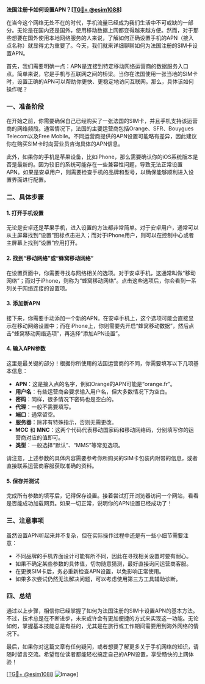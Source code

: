 **法国注册卡如何设置APN？[[TG💪+ @esim1088](https://t.me/s/esim1088)]**

在当今这个网络无处不在的时代，手机流量已经成为我们生活中不可或缺的一部分。无论是在国内还是国外，使用移动数据上网都变得越来越方便。然而，对于那些想要在国外使用本地网络服务的人来说，了解如何正确设置手机的APN（接入点名称）就显得尤为重要了。今天，我们就来详细聊聊如何为法国注册的SIM卡设置APN。

首先，我们需要明确一点：APN是连接到特定移动网络运营商的数据服务入口点。简单来说，它是手机与互联网之间的桥梁。当你在法国使用一张当地的SIM卡时，设置正确的APN可以帮助你更快、更稳定地访问互联网。那么，具体该如何操作呢？

### 一、准备阶段

在开始之前，你需要确保自己已经购买了一张法国的SIM卡，并且手机支持该运营商的网络频段。通常情况下，法国的主要运营商包括Orange、SFR、Bouygues Telecom以及Free Mobile。不同运营商提供的APN设置可能略有差异，因此建议你在购买SIM卡时向营业员咨询具体的APN信息。

此外，如果你的手机是苹果设备，比如iPhone，那么需要确认你的iOS系统版本是否是最新的。因为较旧的系统可能存在一些兼容性问题，导致无法正常设置APN。如果是安卓用户，则需要检查手机的品牌和型号，以确保能够顺利进入设置界面进行配置。

### 二、具体步骤

#### 1. 打开手机设置

无论是安卓还是苹果手机，进入设置的方法都非常简单。对于安卓用户，通常可以从主屏幕找到“设置”图标点击进入；而对于iPhone用户，则可以在控制中心或者主屏幕上找到“设置”应用打开。

#### 2. 找到“移动网络”或“蜂窝移动网络”

在设置页面中，你需要寻找与网络相关的选项。对于安卓手机，这通常叫做“移动网络”；而对于iPhone，则称为“蜂窝移动网络”。点击这些选项后，你会看到一系列关于网络连接的设置项。

#### 3. 添加新APN

接下来，你需要手动添加一个新的APN。在安卓手机上，这个选项可能会直接显示在移动网络设置中；而在iPhone上，你则需要先开启“蜂窝移动数据”，然后点击“蜂窝移动网络选项”，再选择“添加APN设置”。

#### 4. 输入APN参数

这里是最关键的部分！根据你所使用的法国运营商的不同，你需要填写以下几项基本信息：

- **APN**：这是接入点的名字，例如Orange的APN可能是“orange.fr”。
- **用户名**：有些运营商会要求输入用户名，但大多数情况下为空白。
- **密码**：同样，很多情况下密码也是空白的。
- **代理**：一般不需要填写。
- **端口**：通常留空。
- **服务器**：除非有特殊指示，否则无需更改。
- **MCC** 和 **MNC**：这两个代码代表移动国家码和移动网络码，分别填写你的运营商对应的值即可。
- **类型**：一般选择“默认”、“MMS”等常见选项。

请注意，上述参数的具体内容需要参考你所购买的SIM卡包装内附带的信息，或者直接联系运营商客服获取准确的资料。

#### 5. 保存并测试

完成所有参数的填写后，记得保存设置。接着尝试打开浏览器访问一个网站，看看是否能成功加载网页。如果一切正常，说明你的APN设置已经成功了！

### 三、注意事项

虽然设置APN听起来并不复杂，但在实际操作过程中还是有一些小细节需要注意：

- 不同品牌的手机界面设计可能有所不同，因此在寻找相关设置时要有耐心。
- 如果不确定某些参数的具体值，切勿随意猜测，最好直接询问运营商客服。
- 在更换SIM卡后，务必重新检查APN设置，以免影响正常使用。
- 如果多次尝试仍然无法解决问题，可以考虑使用第三方工具辅助诊断。

### 四、总结

通过以上步骤，相信你已经掌握了如何为法国注册的SIM卡设置APN的基本方法。不过，技术总是在不断进步，未来或许会有更加便捷的方式来实现这一功能。无论如何，掌握基本技能总是有益的，尤其是在旅行或工作期间需要用到海外网络的情况下。

最后，如果你对这篇文章有任何疑问，或者想要了解更多关于手机网络的知识，请随时留言交流。希望每位读者都能轻松搞定自己的APN设置，享受畅快的上网体验！

[[TG💪+ @esim1088](https://t.me/s/esim1088) ![Image](https://i.postimg.cc/4NQfJmqS/Snipaste-2025-05-13-00-14-12.png)]